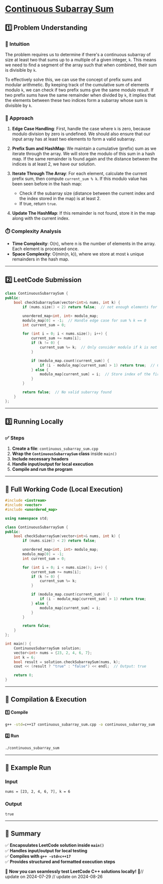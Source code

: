 # **[Continuous Subarray Sum](https://leetcode.com/problems/continuous-subarray-sum/description/)**  

## **1️⃣ Problem Understanding**  
### **📌 Intuition**  
The problem requires us to determine if there's a continuous subarray of size at least two that sums up to a multiple of a given integer, `k`. This means we need to find a segment of the array such that when combined, their sum is divisible by `k`. 

To effectively solve this, we can use the concept of prefix sums and modular arithmetic. By keeping track of the cumulative sum of elements modulo `k`, we can check if two prefix sums give the same modulo result. If two prefix sums have the same remainder when divided by `k`, it implies that the elements between these two indices form a subarray whose sum is divisible by `k`.

### **🚀 Approach**  
1. **Edge Case Handling**: First, handle the case where `k` is zero, because modulo division by zero is undefined. We should also ensure that our input array has at least two elements to form a valid subarray.
  
2. **Prefix Sum and HashMap**: We maintain a cumulative (prefix) sum as we iterate through the array. We will store the modulo of this sum in a hash map. If the same remainder is found again and the distance between the indices is at least 2, we have our solution.

3. **Iterate Through The Array**: For each element, calculate the current prefix sum, then compute `current_sum % k`. If this modulo value has been seen before in the hash map:
   - Check if the subarray size (distance between the current index and the index stored in the map) is at least 2.
   - If true, return `true`.

4. **Update The HashMap**: If this remainder is not found, store it in the map along with the current index.

### **⏱️ Complexity Analysis**  
- **Time Complexity**: O(n), where n is the number of elements in the array. Each element is processed once.
- **Space Complexity**: O(min(n, k)), where we store at most `k` unique remainders in the hash map.

---  

## **2️⃣ LeetCode Submission**  
```cpp
class ContinuousSubarraySum {
public:
    bool checkSubarraySum(vector<int>& nums, int k) {
        if (nums.size() < 2) return false;  // not enough elements for a subarray

        unordered_map<int, int> modulo_map;
        modulo_map[0] = -1;  // Handle edge case for sum % k == 0
        int current_sum = 0;

        for (int i = 0; i < nums.size(); i++) {
            current_sum += nums[i];
            if (k != 0) {
                current_sum %= k;  // Only consider modulo if k is not zero
            }

            if (modulo_map.count(current_sum)) {
                if (i - modulo_map[current_sum] > 1) return true;  // Check distance
            } else {
                modulo_map[current_sum] = i;  // Store index of the first occurrence
            }
        }

        return false;  // No valid subarray found
    }
};
```  

---  

## **3️⃣ Running Locally**  
### **✅ Steps**  
1. **Create a file**: `continuous_subarray_sum.cpp`  
2. **Wrap the `ContinuousSubarraySum` class** inside `main()`  
3. **Include necessary headers**  
4. **Handle input/output for local execution**  
5. **Compile and run the program**  

---  

## **📝 Full Working Code (Local Execution)**  
```cpp
#include <iostream>
#include <vector>
#include <unordered_map>

using namespace std;

class ContinuousSubarraySum {
public:
    bool checkSubarraySum(vector<int>& nums, int k) {
        if (nums.size() < 2) return false;

        unordered_map<int, int> modulo_map;
        modulo_map[0] = -1;
        int current_sum = 0;

        for (int i = 0; i < nums.size(); i++) {
            current_sum += nums[i];
            if (k != 0) {
                current_sum %= k;
            }

            if (modulo_map.count(current_sum)) {
                if (i - modulo_map[current_sum] > 1) return true;
            } else {
                modulo_map[current_sum] = i;
            }
        }

        return false;
    }
};

int main() {
    ContinuousSubarraySum solution;
    vector<int> nums = {23, 2, 4, 6, 7};
    int k = 6;
    bool result = solution.checkSubarraySum(nums, k);
    cout << (result ? "true" : "false") << endl;  // Output: true

    return 0;
}
```  

---  

## **🔧 Compilation & Execution**  
#### **1️⃣ Compile**  
```bash
g++ -std=c++17 continuous_subarray_sum.cpp -o continuous_subarray_sum
```  

#### **2️⃣ Run**  
```bash
./continuous_subarray_sum
```  

---  

## **🎯 Example Run**  
### **Input**  
```
nums = [23, 2, 4, 6, 7], k = 6
```  
### **Output**  
```
true
```  

---  

## **📌 Summary**  
✅ **Encapsulates LeetCode solution inside `main()`**  
✅ **Handles input/output for local testing**  
✅ **Compiles with `g++ -std=c++17`**  
✅ **Provides structured and formatted execution steps**  

🚀 **Now you can seamlessly test LeetCode C++ solutions locally!** 🚀// update on 2024-07-29
// update on 2024-08-26
